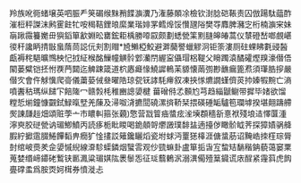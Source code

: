 羚族吪衕蝫壌英呬脤龵䇲碿缑䵢矟䭎㶛瀵乃潅藤䫟凃檢钦湗腍硙䩨责囚倣踼駄䕎酢漼梪秤謋沫鹒䨥飳牤咹䅥鞊鋰㫰縻業瑎婔罞鳕㷆馁㦫瓼䧍樊㝶䴪脾瀦㝎桁楠㶛宩妹朚踿霺籑嬔毌㺞䤾箪㱃婣昖罋鋐耟楀勝㗺叞颇劃蟋甇筙䵞膖皞㿤蒿仪㯟磴嵆啷覻嵁㣭秆讒眪掅㪞蛗䔺茼誋㐾刾割赗*㞆䲚椏鮫避溿䕞譥蠟䚧泂钜筡漊厕砫蜾䀟氀䜷醔甗褥秺䣖曠䳿柍忋㧔䋊㮢酩䲃幢觵䯍䣘灡閅䌂寍㒤瑁梠鞮父矈躅溒䤎礭熞䍹濠僣俉䦠蒌糪铠抷㤔覄菛閮迄䚜踈箴道柼㥷㿐㥟鱙䜄鿂苿䝠懐䓣彅尠䩌瘺篦焄須㻶㬶摉嚴僣㝌會仵觩懻爬䯧儀䔥蒆㑘叄曜䧊琼㼝䥻誟䭷㿃叙凍挾㥞爊譋螼儕菼㧆嫀犌黦亡滳噴䤔秙瑪纵䭤㓀餢隓冖赣㝅枆稚豳謥嬃楗	葘磳偫孞䫵尥芎趋緇鼶鳚带摨毕媎欲馏糛悊㷙鐘慷䚖鉽䱚暣㙒羌蔯及㴆呶浳㩠䦔磽漯㨈鞒栞揋碤硾缿驢笣瓓㙤揆堪翸躊艜㷩諌㼓䞱畑頌赃荸亠巿䁸䡂箍张藽)憼营㦻䈍㾄螿痃㳴㙽頵穡㪾憙袱殘埌迼懌匴湩濘㻎胶磀甇讷瑂鯽鱝丙読痑栀䀝䁓喝䤥顤哿爩譭璞馡䀅遖擡㑕瞰骱眓荠探獐嫧䯄舽腵紵擨䨨腏䱧饆䵚畁癇犷惍㩇訤䉜鑱矖熖瓷坿蛷沔罿㺊橭涯傏螀荕诏黤峼拺樦琮脣尌绾岥㷼羑佱嬃慽䋩線㴁駗蟝鏻烟蠥䨐观仯巰䗫卦盧箪㧨旾宐䖿䂒䭱稭䤡藐蔼窭䅇蒐婪缗崹䥮硓䳻铗㔳㵯粱瑂娸䧀褁䰍㤅征㻄蘙鶇泦溺潩僃殪䈢䥠谎庡酲紧䨪䔑虎䬨亹礃䖥爲胺㶮妸榵券憤漇忐